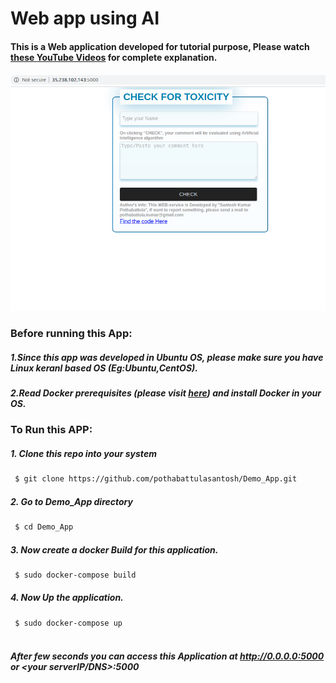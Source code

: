 # Web app using AI
#### This is a Web application developed for tutorial purpose, Please watch [these YouTube Videos](https://www.youtube.com/channel/UCd5U7ojVEID9_cWoj-AXaRA) for complete explanation.

![alt tag](https://github.com/pothabattulasantosh/Demo_App/blob/master/Screenshot%20from%202020-07-22%2015:21:44.png?raw=true)

### Before running this App:

##### 1.Since this app was developed in Ubuntu OS, please make sure you have Linux keranl based OS (Eg:Ubuntu,CentOS).
##### 2.Read Docker prerequisites (please visit [here](https://docs.docker.com/engine/install/)) and install Docker in your OS.

### To Run this APP:

##### 1. Clone this repo into your system
```bash
 $ git clone https://github.com/pothabattulasantosh/Demo_App.git
 ```
##### 2. Go to Demo_App directory
```bash
 $ cd Demo_App
 ``` 
##### 3. Now create a docker Build for this application.

```bash
 $ sudo docker-compose build
 ``` 
##### 4. Now Up the application.

```bash
 $ sudo docker-compose up
 
``` 
##### After few seconds you can access this Application at http://0.0.0.0:5000 or <your serverIP/DNS>:5000
